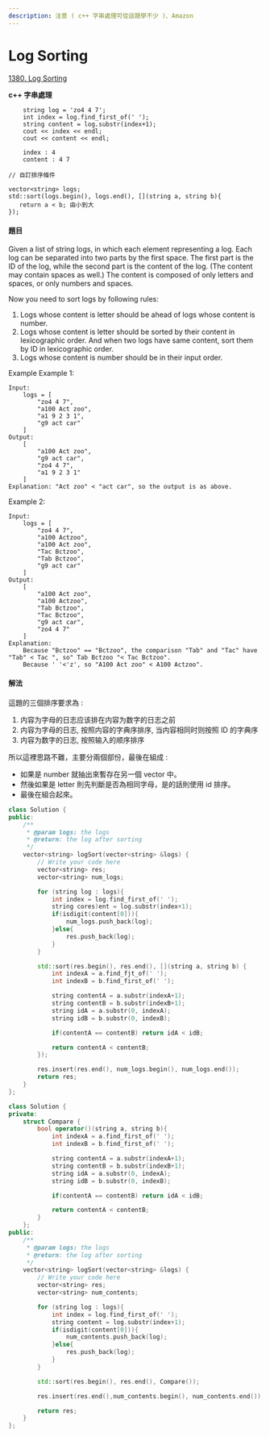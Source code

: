 ```yaml
---
description: 注意 ( c++ 字串處理可從這題學不少 )、Amazon
---
```


# Log Sorting

[1380. Log Sorting](https://www.lintcode.com/problem/log-sorting/?_from=ladder&&fromId=15)

**c++ 字串處理**

```text
    string log = 'zo4 4 7';
    int index = log.find_first_of(' ');
    string content = log.substr(index+1);
    cout << index << endl;
    cout << content << endl;

    index : 4
    content : 4 7
```

```text
// 自訂排序條件

vector<string> logs;
std::sort(logs.begin(), logs.end(), [](string a, string b){
   return a < b; 由小到大
});
```

#### 題目

Given a list of string logs, in which each element representing a log. Each log can be separated into two parts by the first space. The first part is the ID of the log, while the second part is the content of the log. \(The content may contain spaces as well.\) The content is composed of only letters and spaces, or only numbers and spaces.

Now you need to sort logs by following rules:

1. Logs whose content is letter should be ahead of logs whose content is number.
2. Logs whose content is letter should be sorted by their content in lexicographic order. And when two logs have same content, sort them by ID in lexicographic order.
3. Logs whose content is number should be in their input order.

Example Example 1:

```text
Input:  
    logs = [
        "zo4 4 7",
        "a100 Act zoo",
        "a1 9 2 3 1",
        "g9 act car"
    ]
Output: 
    [
        "a100 Act zoo",
        "g9 act car",
        "zo4 4 7",
        "a1 9 2 3 1"
    ]
Explanation: "Act zoo" < "act car", so the output is as above.
```

Example 2:

```text
Input:  
    logs = [
        "zo4 4 7",
        "a100 Actzoo",
        "a100 Act zoo",
        "Tac Bctzoo",
        "Tab Bctzoo",
        "g9 act car"
    ]
Output: 
    [
        "a100 Act zoo",
        "a100 Actzoo",
        "Tab Bctzoo",
        "Tac Bctzoo",
        "g9 act car",
        "zo4 4 7"
    ]
Explanation:
    Because "Bctzoo" == "Bctzoo", the comparison "Tab" and "Tac" have "Tab" < Tac ", so" Tab Bctzoo "< Tac Bctzoo".
    Because ' '<'z', so "A100 Act zoo" < A100 Actzoo".
```

#### 解法

這題的三個排序要求為 :

1. 内容为字母的日志应该排在内容为数字的日志之前
2. 内容为字母的日志, 按照内容的字典序排序, 当内容相同时则按照 ID 的字典序
3. 内容为数字的日志, 按照输入的顺序排序

所以這裡思路不難，主要分兩個部份，最後在組成 :

* 如果是 number 就抽出來暫存在另一個 vector 中。
* 然後如果是 letter 則先判斷是否為相同字母，是的話則使用 id 排序。
* 最後在組合起來。

```cpp
class Solution {
public:
    /**
     * @param logs: the logs
     * @return: the log after sorting
     */
    vector<string> logSort(vector<string> &logs) {
        // Write your code here
        vector<string> res;
        vector<string> num_logs; 

        for (string log : logs){
            int index = log.find_first_of(' ');
            string cores)ent = log.substr(index+1);
            if(isdigit(content[0])){
                num_logs.push_back(log);
            }else{
                res.push_back(log);
            }
        }

        std::sort(res.begin(), res.end(), [](string a, string b) {
            int indexA = a.find_fjt_of(' ');
            int indexB = b.find_first_of(' ');

            string contentA = a.substr(indexA+1);
            string contentB = b.substr(indexB+1);
            string idA = a.substr(0, indexA);
            string idB = b.substr(0, indexB);

            if(contentA == contentB) return idA < idB;

            return contentA < contentB;
        });

        res.insert(res.end(), num_logs.begin(), num_logs.end());
        return res;
    }
};
```

```cpp
class Solution {
private:
    struct Compare {
        bool operator()(string a, string b){
            int indexA = a.find_first_of(' ');
            int indexB = b.find_first_of(' ');

            string contentA = a.substr(indexA+1);
            string contentB = b.substr(indexB+1);
            string idA = a.substr(0, indexA);
            string idB = b.substr(0, indexB);

            if(contentA == contentB) return idA < idB;

            return contentA < contentB;
        }
    };
public:
    /**
     * @param logs: the logs
     * @return: the log after sorting
     */
    vector<string> logSort(vector<string> &logs) {
        // Write your code here
        vector<string> res;
        vector<string> num_contents;

        for (string log : logs){
            int index = log.find_first_of(' ');
            string content = log.substr(index+1);
            if(isdigit(content[0])){
                num_contents.push_back(log);
            }else{
                res.push_back(log);
            }
        }

        std::sort(res.begin(), res.end(), Compare());

        res.insert(res.end(),num_contents.begin(), num_contents.end());

        return res;
    }
};
```

